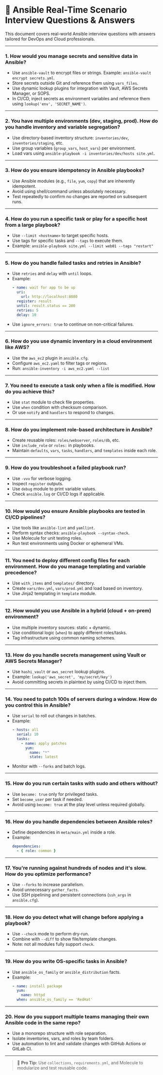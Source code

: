 # 📘 Ansible Real-Time Scenario Interview Questions & Answers

This document covers real-world Ansible interview questions with answers tailored for DevOps and Cloud professionals.

---

### 1. How would you manage secrets and sensitive data in Ansible?

- Use `ansible-vault` to encrypt files or strings. Example: `ansible-vault encrypt secrets.yml`.
- Store secrets outside Git and reference them using `vars_files`.
- Use dynamic lookup plugins for integration with Vault, AWS Secrets Manager, or SOPS.
- In CI/CD, inject secrets as environment variables and reference them using `lookup('env', 'SECRET_NAME')`.

---

### 2. You have multiple environments (dev, staging, prod). How do you handle inventory and variable segregation?

- Use directory-based inventory structure: `inventories/dev`, `inventories/staging`, etc.
- Use group variables (`group_vars`, `host_vars`) per environment.
- Load vars using `ansible-playbook -i inventories/dev/hosts site.yml`.

---

### 3. How do you ensure idempotency in Ansible playbooks?

- Use Ansible modules (e.g., `file`, `yum`, `copy`) that are inherently idempotent.
- Avoid using shell/command unless absolutely necessary.
- Test repeatedly to confirm no changes are reported on subsequent runs.

---

### 4. How do you run a specific task or play for a specific host from a large playbook?

- Use `--limit <hostname>` to target specific hosts.
- Use tags for specific tasks and `--tags` to execute them.
- Example: `ansible-playbook site.yml --limit web01 --tags "restart"`

---

### 5. How do you handle failed tasks and retries in Ansible?

- Use `retries` and `delay` with `until` loops.
- Example:
  ```yaml
  - name: wait for app to be up
    uri:
      url: http://localhost:8080
    register: result
    until: result.status == 200
    retries: 5
    delay: 10
  ```
- Use `ignore_errors: true` to continue on non-critical failures.

---

### 6. How do you use dynamic inventory in a cloud environment like AWS?

- Use the `aws_ec2` plugin in `ansible.cfg`.
- Configure `aws_ec2.yaml` to filter tags or regions.
- Run: `ansible-inventory -i aws_ec2.yaml --list`

---

### 7. You need to execute a task only when a file is modified. How do you achieve this?

- Use `stat` module to check file properties.
- Use `when` condition with checksum comparison.
- Or use `notify` and `handlers` to respond to changes.

---

### 8. How do you implement role-based architecture in Ansible?

- Create reusable roles: `roles/webserver`, `roles/db`, etc.
- Use `include_role` or `roles:` in playbooks.
- Maintain `defaults`, `vars`, `tasks`, `handlers`, and `templates` inside each role.

---

### 9. How do you troubleshoot a failed playbook run?

- Use `-vvv` for verbose logging.
- Inspect `register` outputs.
- Use `debug` module to print variable values.
- Check `ansible.log` or CI/CD logs if applicable.

---

### 10. How would you ensure Ansible playbooks are tested in CI/CD pipelines?

- Use tools like `ansible-lint` and `yamllint`.
- Perform syntax checks: `ansible-playbook --syntax-check`.
- Use Molecule for unit testing roles.
- Run test environments using Docker or ephemeral VMs.

---

### 11. You need to deploy different config files for each environment. How do you manage templating and variable precedence?

- Use `with_items` and `templates/` directory.
- Create `vars/dev.yml`, `vars/prod.yml` and load based on inventory.
- Use Jinja2 templating in `template` module.

---

### 12. How would you use Ansible in a hybrid (cloud + on-prem) environment?

- Use multiple inventory sources: static + dynamic.
- Use conditional logic (`when`) to apply different roles/tasks.
- Tag infrastructure using common naming schemes.

---

### 13. How do you handle secrets management using Vault or AWS Secrets Manager?

- Use `hashi_vault` or `aws_secret` lookup plugins.
- Example: `lookup('aws_secret', 'my/secret/key')`
- Avoid committing secrets in plaintext by using CI/CD to inject them.

---

### 14. You need to patch 100s of servers during a window. How do you control this in Ansible?

- Use `serial` to roll out changes in batches.
- Example:
  ```yaml
  - hosts: all
    serial: 10
    tasks:
      - name: apply patches
        yum:
          name: "*"
          state: latest
  ```
- Monitor with `--forks` and batch logs.

---

### 15. How do you run certain tasks with sudo and others without?

- Use `become: true` only for privileged tasks.
- Set `become_user` per task if needed.
- Avoid using `become: true` at the play level unless required globally.

---

### 16. How do you handle dependencies between Ansible roles?

- Define dependencies in `meta/main.yml` inside a role.
- Example:
  ```yaml
  dependencies:
    - { role: common }
  ```

---

### 17. You're running against hundreds of nodes and it's slow. How do you optimize performance?

- Use `--forks` to increase parallelism.
- Avoid unnecessary `gather_facts`.
- Use SSH pipelining and persistent connections (`ssh_args` in `ansible.cfg`).

---

### 18. How do you detect what will change before applying a playbook?

- Use `--check` mode to perform dry-run.
- Combine with `--diff` to show file/template changes.
- Note: not all modules fully support `check`.

---

### 19. How do you write OS-specific tasks in Ansible?

- Use `ansible_os_family` or `ansible_distribution` facts.
- Example:
  ```yaml
  - name: install package
    yum:
      name: httpd
    when: ansible_os_family == 'RedHat'
  ```

---

### 20. How do you support multiple teams managing their own Ansible code in the same repo?

- Use a monorepo structure with role separation.
- Isolate inventories, vars, and roles by team folders.
- Use automation to lint and validate changes with GitHub Actions or GitLab CI.

---

> 📌 **Pro Tip:** Use `collections`, `requirements.yml`, and Molecule to modularize and test reusable code.
